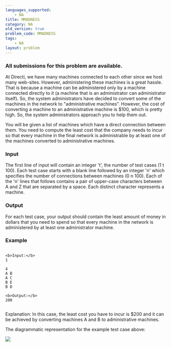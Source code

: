 ```yaml
---
languages_supported:
    - NA
title: MMADNESS
category: NA
old_version: true
problem_code: MMADNESS
tags:
    - NA
layout: problem
---
```

###  All submissions for this problem are available. 

At Directi, we have many machines connected to each other since we host many web-sites. However, administering these machines is a great hassle. That is because a machine can be administered only by a machine connected directly to it (a machine that is an administrator can administrator itself). So, the system administrators have decided to convert some of the machines in the network to "administrative machines". However, the cost of converting a machine to an administrative machine is $100, which is pretty high. So, the system administrators approach you to help them out.

You will be given a list of machines which have a direct connection between them. You need to compute the least cost that the company needs to incur so that every machine in the final network is administrable by at least one of the machines converted to administrative machines.

### Input

The first line of input will contain an integer 't', the number of test cases (1 t 100). Each test case starts with a blank line followed by an integer 'n' which specifies the number of connections between machines (0 n 100). Each of the 'n' lines that follows contains a pair of upper-case characters between A and Z that are separated by a space. Each distinct character represents a machine.

### Output

For each test case, your output should contain the least amount of money in dollars that you need to spend so that every machine in the network is administered by at least one administrator machine.

### Example

```

<b>Input:</b>
1

4
A B
A C
B E
B D

<b>Output:</b>
200


```
Explanation: In this case, the least cost you have to incur is $200 and it can be achieved by converting machines A and B to administrative machines.

The diagrammatic representation for the example test case above:

![](http://careers.directi.com/download/attachments/25657412/puzzle_march09.png)